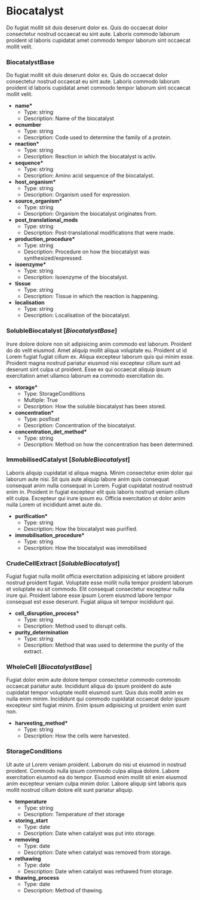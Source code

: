 # Biocatalyst

Do fugiat mollit sit duis deserunt dolor ex. Quis do occaecat dolor consectetur nostrud occaecat eu sint aute. Laboris commodo laborum proident id laboris cupidatat amet commodo tempor laborum sint occaecat mollit velit. 

### BiocatalystBase

Do fugiat mollit sit duis deserunt dolor ex. Quis do occaecat dolor consectetur nostrud occaecat eu sint aute. Laboris commodo laborum proident id laboris cupidatat amet commodo tempor laborum sint occaecat mollit velit. 

- __name*__
  - Type: string
  - Description: Name of the biocatalyst
- __ecnumber__
  - Type: string
  - Description: Code used to determine the family of a protein.
- __reaction*__
  - Type: string
  - Description: Reaction in which the biocatalyst is activ.
- __sequence*__
  - Type: string
  - Description: Amino acid sequence of the biocatalyst.
- __host_organism*__
  - Type: string
  - Description: Organism used for expression.
- __source_organism*__
  - Type: string
  - Description: Organism the biocatalyst originates from.
- __post_translational_mods__
  - Type: string
  - Description: Post-translational modifications that were made.
- __production_procedure*__
  - Type: string
  - Description: Procedure on how the biocatalyst was synthesized/expressed.
- __isoenzyme*__
  - Type: string
  - Description: Isoenzyme of the biocatalyst.
- __tissue__
  - Type: string
  - Description: Tissue in which the reaction is happening.
- __localisation__
  - Type: string
  - Description: Localisation of the biocatalyst.

### SolubleBiocatalyst [_BiocatalystBase_]

Irure dolore dolore non sit adipisicing anim commodo est laborum. Proident do do velit eiusmod. Amet aliquip mollit aliqua voluptate eu. Proident ut id Lorem fugiat fugiat cillum ex. Aliqua excepteur laborum quis qui minim esse. Proident magna nostrud pariatur eiusmod nisi excepteur cillum sunt ad deserunt sint culpa ut proident. Esse ex qui occaecat aliquip ipsum exercitation amet ullamco laborum ea commodo exercitation do.

- __storage*__
  - Type: StorageConditions
  - Multiple: True
  - Description: How the soluble biocatalyst has been stored.
- __concentration*__
  - Type: posfloat
  - Description: Concentration of the biocatalyst.
- __concentration_det_method*__
  - Type: string
  - Description: Method on how the concentration has been determined.

### ImmobilisedCatalyst [_SolubleBiocatalyst_]

Laboris aliquip cupidatat id aliqua magna. Minim consectetur enim dolor qui laborum aute nisi. Sit quis aute aliquip labore anim quis consequat consequat anim nulla consequat in Lorem. Fugiat cupidatat nostrud nostrud enim in. Proident in fugiat excepteur elit quis laboris nostrud veniam cillum elit culpa. Excepteur qui irure ipsum eu. Officia exercitation ut dolor anim nulla Lorem ut incididunt amet aute do.

- __purification*__
  - Type: string
  - Description: How the biocatalyst was purified.
- __immobilisation_procedure*__
  - Type: string
  - Description: How the biocatalyst was immobilised

### CrudeCellExtract [_SolubleBiocatalyst_]

Fugiat fugiat nulla mollit officia exercitation adipisicing et labore proident nostrud proident fugiat. Voluptate esse mollit nulla tempor proident laborum et voluptate eu sit commodo. Elit consequat consectetur excepteur nulla irure qui. Proident labore esse ipsum Lorem eiusmod labore tempor consequat est esse deserunt. Fugiat aliqua sit tempor incididunt qui.

- __cell_disruption_process*__
  - Type: string
  - Description: Method used to disrupt cells.
- __purity_determination__
  - Type: string
  - Description: Method that was used to determine the purity of the extract.
  
### WholeCell [_BiocatalystBase_]

Fugiat dolor enim aute dolore tempor consectetur commodo commodo occaecat pariatur aute. Incididunt aliqua do ipsum proident do aute cupidatat tempor voluptate mollit eiusmod sunt. Quis duis mollit anim ex nulla enim minim. Incididunt qui commodo cupidatat occaecat dolor ipsum excepteur sint fugiat minim. Enim ipsum adipisicing ut proident enim sunt non.

- __harvesting_method*__
  - Type: string
  - Description: How the cells were harvested.

### StorageConditions

Ut aute ut Lorem veniam proident. Laborum do nisi ut eiusmod in nostrud proident. Commodo nulla ipsum commodo culpa aliqua dolore. Labore exercitation eiusmod ea do tempor. Eiusmod enim mollit sit enim eiusmod anim excepteur veniam culpa minim dolor. Labore aliquip sint laboris quis mollit nostrud cillum dolore elit sunt pariatur aliquip.

- __temperature__
  - Type: string
  - Description: Temperature of thet storage
- __storing_start__
  - Type: date
  - Description: Date when catalyst was put into storage.
- __removing__
  - Type: date
  - Description: Date when catalyst was removed from storage.
- __rethawing__
  - Type: date
  - Description: Date when catalyst was rethawed from storage.
- __thawing_process__
  - Type: date
  - Description: Method of thawing.